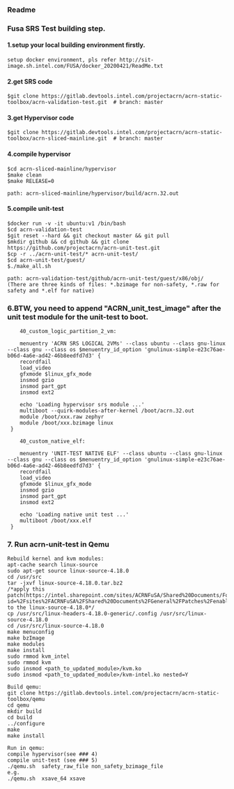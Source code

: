 ### Readme

### Fusa SRS Test building step.

#### 1.setup your local building environment firstly. 

    setup docker environment, pls refer http://sit-image.sh.intel.com/FUSA/docker_20200421/ReadMe.txt

#### 2.get SRS code 

    $git clone https://gitlab.devtools.intel.com/projectacrn/acrn-static-toolbox/acrn-validation-test.git  # branch: master

#### 3.get Hypervisor code

    $git clone https://gitlab.devtools.intel.com/projectacrn/acrn-static-toolbox/acrn-sliced-mainline.git  # branch: master

#### 4.compile hypervisor

    $cd acrn-sliced-mainline/hypervisor
    $make clean
    $make RELEASE=0

    path: acrn-sliced-mainline/hypervisor/build/acrn.32.out

#### 5.compile unit-test

    $docker run -v -it ubuntu:v1 /bin/bash
    $cd acrn-validation-test
    $git reset --hard && git checkout master && git pull
    $mkdir github && cd github && git clone https://github.com/projectacrn/acrn-unit-test.git
    $cp -r ../acrn-unit-test/* acrn-unit-test/
    $cd acrn-unit-test/guest/
    $./make_all.sh

    path: acrn-validation-test/github/acrn-unit-test/guest/x86/obj/
    (There are three kinds of files: *.bzimage for non-safety, *.raw for safety and *.elf for native)

### 6.BTW, you need to append "ACRN_unit_test_image" after the unit test module for the unit-test to boot.
```
    40_custom_logic_partition_2_vm:

    menuentry 'ACRN SRS LOGICAL 2VMs' --class ubuntu --class gnu-linux --class gnu --class os $menuentry_id_option 'gnulinux-simple-e23c76ae-b06d-4a6e-ad42-46b8eedfd7d3' {
    recordfail
    load_video
    gfxmode $linux_gfx_mode
    insmod gzio
    insmod part_gpt
    insmod ext2

    echo 'Loading hypervisor srs module ...'
    multiboot --quirk-modules-after-kernel /boot/acrn.32.out
    module /boot/xxx.raw zephyr
    module /boot/xxx.bzimage linux
 }

    40_custom_native_elf:

    menuentry 'UNIT-TEST NATIVE ELF' --class ubuntu --class gnu-linux --class gnu --class os $menuentry_id_option 'gnulinux-simple-e23c76ae-b06d-4a6e-ad42-46b8eedfd7d3' {
    recordfail
    load_video
    gfxmode $linux_gfx_mode
    insmod gzio
    insmod part_gpt
    insmod ext2

    echo 'Loading native unit test ...'
    multiboot /boot/xxx.elf
 }
 ```

### 7. Run acrn-unit-test in Qemu

	Rebuild kernel and kvm modules:
	apt-cache search linux-source
	sudo apt-get source linux-source-4.18.0
	cd /usr/src
	tar -jxvf linux-source-4.18.0.tar.bz2
	/*apply this patch(https://intel.sharepoint.com/sites/ACRNFuSA/Shared%20Documents/Forms/AllItems.aspx?id=%2Fsites%2FACRNFuSA%2FShared%20Documents%2FGeneral%2FPatches%2Fenable%5Finit%2Epatch&parent=%2Fsites%2FACRNFuSA%2FShared%20Documents%2FGeneral%2FPatches&p=true&originalPath=aHR0cHM6Ly9pbnRlbC5zaGFyZXBvaW50LmNvbS86dTovcy9BQ1JORnVTQS9FVkpHVVlEVnM1Rk9yTWtWSEEzUVVDa0JMVWRhT1hNTG5BUEJwT0tpbFo3alp3P3J0aW1lPVR4THZublg0MTBn) to the linux-source-4.18.0*/
	cp /usr/src/linux-headers-4.18.0-generic/.config /usr/src/linux-source-4.18.0
	cd /usr/src/linux-source-4.18.0
	make menuconfig
	make bzImage
	make modules
	make install
	sudo rmmod kvm_intel
	sudo rmmod kvm
	sudo insmod <path_to_updated_module>/kvm.ko
	sudo insmod <path_to_updated_module>/kvm-intel.ko nested=Y

	Build qemu:
	git clone https://gitlab.devtools.intel.com/projectacrn/acrn-static-toolbox/qemu
	cd qemu
	mkdir build
	cd build
	../configure
	make
	make install

	Run in qemu:
	compile hypervisor(see ### 4)
	compile unit-test (see ### 5)
	./qemu.sh  safety_raw_file non_safety_bzimage_file
	e.g.
	./qemu.sh  xsave_64 xsave
